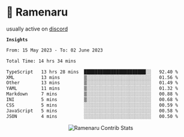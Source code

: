 # 🍜 Ramenaru

usually active on <a href="https://discordapp.com/users/503291004200157185">discord</a> 

**`Insights`**

<!--START_SECTION:waka-->

```txt
From: 15 May 2023 - To: 02 June 2023

Total Time: 14 hrs 34 mins

TypeScript   13 hrs 28 mins  ███████████████████████░░   92.40 %
XML          13 mins         ▒░░░░░░░░░░░░░░░░░░░░░░░░   01.56 %
Other        13 mins         ▒░░░░░░░░░░░░░░░░░░░░░░░░   01.49 %
YAML         11 mins         ▒░░░░░░░░░░░░░░░░░░░░░░░░   01.32 %
Markdown     7 mins          ▒░░░░░░░░░░░░░░░░░░░░░░░░   00.88 %
INI          5 mins          ▒░░░░░░░░░░░░░░░░░░░░░░░░   00.68 %
CSS          5 mins          ░░░░░░░░░░░░░░░░░░░░░░░░░   00.59 %
JavaScript   5 mins          ░░░░░░░░░░░░░░░░░░░░░░░░░   00.58 %
JSON         4 mins          ░░░░░░░░░░░░░░░░░░░░░░░░░   00.50 %
```

<!--END_SECTION:waka-->

<div style="text-align: center;">
   <img align="center" src="https://github-readme-streak-stats.herokuapp.com/?user=Ramenaru&theme=dark&card_width=520" alt="Ramenaru Contrib Stats" />
</div>



